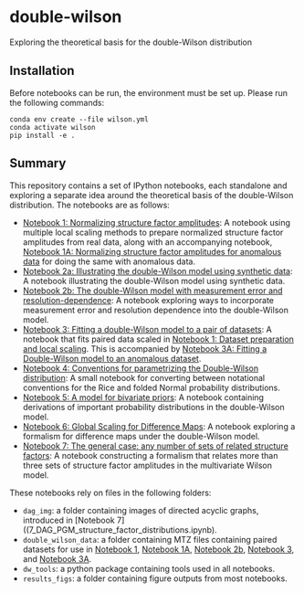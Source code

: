 # double-wilson

Exploring the theoretical basis for the double-Wilson distribution

## Installation

Before notebooks can be run, the environment must be set up. Please run the following commands:

```
conda env create --file wilson.yml
conda activate wilson
pip install -e .
```

## Summary
This repository contains a set of IPython notebooks, each standalone and exploring a separate idea around the theoretical basis of the double-Wilson distribution. The notebooks are as follows:
- [Notebook 1: Normalizing structure factor amplitudes](1_Dataset_prep_and_local_scaling.ipynb): A notebook using multiple local scaling methods to prepare normalized structure factor amplitudes from real data, along with an accompanying notebook, [Notebook 1A: Normalizing structure factor amplitudes for anomalous data](1A_Anom_dataset_prep_and_scaling.ipynb) for doing the same with anomalous data. 
- [Notebook 2a: Illustrating the double-Wilson model using synthetic data](2a_Synthetic_data_example.ipynb): A notebook illustrating the double-Wilson model using synthetic data. 
- [Notebook 2b: The double-Wilson model with measurement error and resolution-dependence](2b_Measurement_error_res_dependence.ipynb): A notebook exploring ways to incorporate measurement error and resolution dependence into the double-Wilson model. 
- [Notebook 3: Fitting a double-Wilson model to a pair of datasets](3_Fitting_DW_to_paired_data.ipynb): A notebook that fits paired data scaled in [Notebook 1: Dataset preparation and local scaling](1_Dataset_prep_and_local_scaling.ipynb). This is accompanied by [Notebook 3A: Fitting a Double-Wilson model to an anomalous dataset](3A_Fitting_the_DW_model_to_anomalous_data.ipynb). 
- [Notebook 4: Conventions for parametrizing the Double-Wilson distribution](4_Parsing_DW_parameters.ipynb): A small notebook for converting between notational conventions for the Rice and folded Normal probability distributions.
- [Notebook 5: A model for bivariate priors](5_Bivariate_priors.ipynb): A notebook containing derivations of important probability distributions in the double-Wilson model. 
- [Notebook 6: Global Scaling for Difference Maps](6_Revisiting_difference_maps.ipynb): A notebook exploring a formalism for difference maps under the double-Wilson model. 
- [Notebook 7: The general case: any number of sets of related structure factors](7_DAG_PGM_structure_factor_distributions.ipynb): A notebook constructing a formalism that relates more than three sets of structure factor amplitudes in the multivariate Wilson model.

These notebooks rely on files in the following folders:
- `dag_img`: a folder containing images of directed acyclic graphs, introduced in [Notebook 7]((7_DAG_PGM_structure_factor_distributions.ipynb). 
- `double_wilson_data`: a folder containing MTZ files containing paired datasets for use in [Notebook 1](1_Dataset_prep_and_local_scaling.ipynb), [Notebook 1A](1A_Anom_dataset_prep_and_scaling.ipynb), [Notebook 2b](2b_Measurement_error_res_dependence.ipynb), [Notebook 3](3_Fitting_DW_to_paired_data.ipynb), and [Notebook 3A](3A_Fitting_the_DW_model_to_anomalous_data.ipynb). 
- `dw_tools`: a python package containing tools used in all notebooks. 
- `results_figs`: a folder containing figure outputs from most notebooks. 
